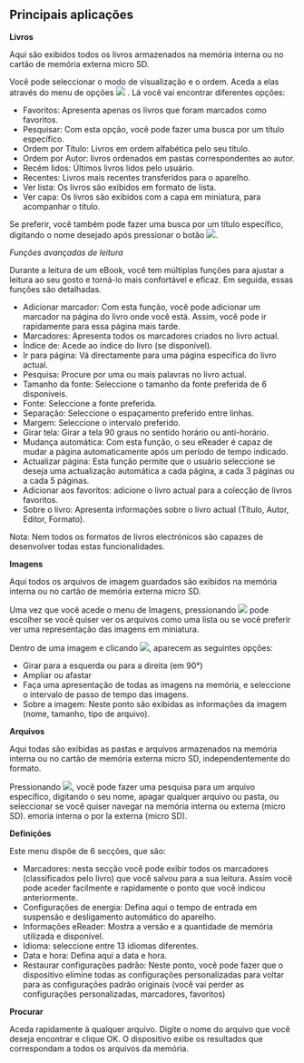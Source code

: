 ## Principais aplicações 

**Livros**

Aqui são exibidos todos os livros armazenados na memória interna ou no cartão de memória externa micro SD. 

Você pode seleccionar o modo de visualização e o ordem.  Aceda a elas através do menu de opções ![](http://static.energysistem.com/images/manuals/42169/54bfe0a1cd3a6.jpg) . Lá você vai encontrar diferentes opções:
 
- Favoritos: Apresenta apenas os livros que foram marcados como favoritos.
- Pesquisar: Com esta opção, você pode fazer uma busca por um título específico.
- Ordem por Título: Livros em ordem alfabética pelo seu título.
- Ordem por Autor: livros ordenados em pastas correspondentes ao autor.
- Recém lidos: Últimos livros lidos pelo usuário.
- Recentes: Livros mais recentes transferidos para o aparelho.
- Ver lista: Os livros são exibidos em formato de lista.
- Ver capa: Os livros são exibidos com a capa em miniatura, para acompanhar o título.


Se preferir, você também pode fazer uma busca por um título específico, digitando o nome desejado após pressionar o botão ![](http://static.energysistem.com/images/manuals/42169/54bfe09236f6d.jpg).


*Funções avançadas de leitura*

Durante a leitura de um eBook, você tem múltiplas funções para ajustar a leitura ao seu gosto e torná-lo mais confortável e eficaz. Em seguida, essas funções são detalhadas.

- Adicionar marcador: Com esta função, você pode adicionar um marcador na página do livro onde você está. Assim, você pode ir rapidamente para essa página mais tarde.
- Marcadores: Apresenta todos os marcadores criados no livro actual.
- Índice de: Acede ao índice do livro (se disponível).
- Ir para página: Vá directamente para uma página específica do livro actual.
- Pesquisa: Procure por uma ou mais palavras no livro actual.
- Tamanho da fonte: Seleccione o tamanho da fonte preferida de 6 disponíveis.
- Fonte: Seleccione a fonte preferida.
- Separação: Seleccione o espaçamento preferido entre linhas.
- Margem: Seleccione o intervalo preferido.
- Girar tela: Girar a tela 90 graus no sentido horário ou anti-horário.
- Mudança automática: Com esta função, o seu eReader é capaz de mudar a página automaticamente após um período de tempo indicado.
- Actualizar página: Esta função permite que o usuário seleccione se deseja uma actualização automática a cada página, a cada 3 páginas ou a cada 5 páginas.
- Adicionar aos favoritos: adicione o livro actual para a colecção de livros favoritos.
- Sobre o livro: Apresenta informações sobre o livro actual (Título, Autor, Editor, Formato).

Nota: Nem todos os formatos de livros electrónicos são capazes de desenvolver todas estas funcionalidades.

**Imagens**

Aqui todos os arquivos de imagem guardados são exibidos na memória interna ou no cartão de memória externa micro SD.

Uma vez que você acede o menu de Imagens, pressionando ![](http://static.energysistem.com/images/manuals/42169/54bfe0a1cd3a6.jpg) pode escolher se você quiser ver os arquivos como uma lista ou se você preferir ver uma representação das imagens em miniatura.

Dentro de uma imagem e clicando ![](http://static.energysistem.com/images/manuals/42169/54bfe0a1cd3a6.jpg), aparecem as seguintes opções:

- Girar para a esquerda ou para a direita (em 90°)
- Ampliar ou afastar
- Faça uma apresentação de todas as imagens na memória, e seleccione o intervalo de passo de tempo das imagens.
- Sobre a imagem: Neste ponto são exibidas as informações da imagem (nome, tamanho, tipo de arquivo).


**Arquivos**

Aqui todas são exibidas as pastas e arquivos armazenados na memória interna ou no cartão de memória externa micro SD, independentemente do formato.

Pressionando ![](http://static.energysistem.com/images/manuals/42169/54bfe09236f6d.jpg), você pode fazer uma pesquisa para um arquivo específico, digitando o seu nome, apagar qualquer arquivo ou pasta, ou seleccionar se você quiser navegar na memória interna ou externa (micro SD).
emoria interna o por la externa (micro SD).


**Definições**

Este menu dispõe de 6 secções, que são:
- Marcadores: nesta secção você pode exibir todos os marcadores (classificados pelo livro) que você salvou para a sua leitura. Assim você pode aceder facilmente e rapidamente o ponto que você indicou anteriormente.
- Configurações de energia: Defina aqui o tempo de entrada em suspensão e desligamento automático do aparelho.
- Informações eReader: Mostra a versão e a quantidade de memória utilizada e disponível.
- Idioma: seleccione entre 13 idiomas diferentes.
- Data e hora: Defina aqui a data e hora.
- Restaurar configurações padrão: Neste ponto, você pode fazer que o dispositivo elimine todas as configurações personalizadas para voltar para as configurações padrão originais (você vai perder as configurações personalizadas, marcadores, favoritos)


**Procurar**

Aceda rapidamente à qualquer arquivo. Digite o nome do arquivo que você deseja encontrar e clique OK. O dispositivo exibe os resultados que correspondam a todos os arquivos da memória.


